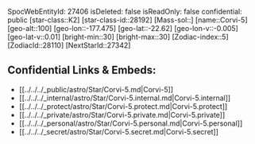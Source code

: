 ﻿---
location: [-22.62,177.475,100]
type: Star
tags:
- astro/Star

---
SpocWebEntityId: 27406
isDeleted: false
isReadOnly: false
confidential: public
[star-class::K2]
[star-class-id::28192]
[Mass-sol::]
[name::Corvi-5]
[geo-alt::100]
[geo-lon::-177.475]
[geo-lat::-22.62]
[geo-lon-v::-0.005]
[geo-lat-v::0.01]
[bright-min::30]
[bright-max::30]
[Zodiac-index::5]
[ZodiacId::28110]
[NextStarId::27342]



## Confidential Links & Embeds: 
- [[../../../_public/astro/Star/Corvi-5.md|Corvi-5]] 
- [[../../../_internal/astro/Star/Corvi-5.internal.md|Corvi-5.internal]] 
- [[../../../_protect/astro/Star/Corvi-5.protect.md|Corvi-5.protect]] 
- [[../../../_private/astro/Star/Corvi-5.private.md|Corvi-5.private]] 
- [[../../../_personal/astro/Star/Corvi-5.personal.md|Corvi-5.personal]] 
- [[../../../_secret/astro/Star/Corvi-5.secret.md|Corvi-5.secret]]

